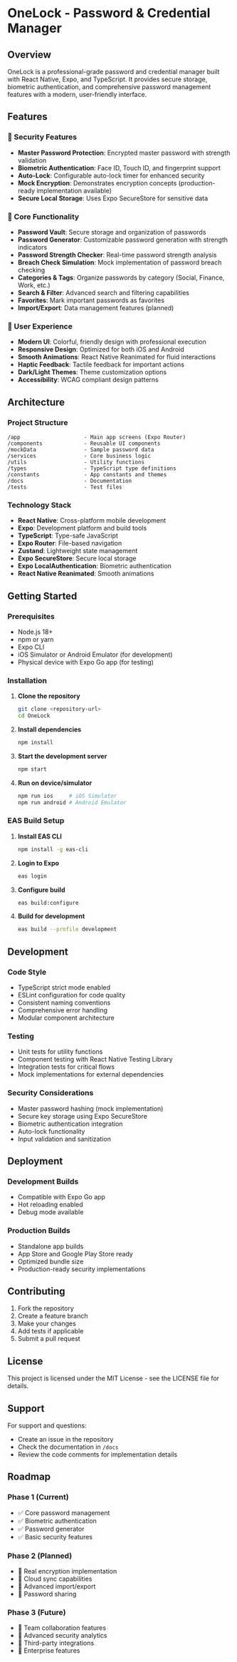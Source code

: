 # OneLock - Password & Credential Manager

## Overview

OneLock is a professional-grade password and credential manager built with React Native, Expo, and TypeScript. It provides secure storage, biometric authentication, and comprehensive password management features with a modern, user-friendly interface.

## Features 

### 🔐 Security Features
- **Master Password Protection**: Encrypted master password with strength validation
- **Biometric Authentication**: Face ID, Touch ID, and fingerprint support
- **Auto-Lock**: Configurable auto-lock timer for enhanced security
- **Mock Encryption**: Demonstrates encryption concepts (production-ready implementation available)
- **Secure Local Storage**: Uses Expo SecureStore for sensitive data

### 📱 Core Functionality
- **Password Vault**: Secure storage and organization of passwords
- **Password Generator**: Customizable password generation with strength indicators
- **Password Strength Checker**: Real-time password strength analysis
- **Breach Check Simulation**: Mock implementation of password breach checking
- **Categories & Tags**: Organize passwords by category (Social, Finance, Work, etc.)
- **Search & Filter**: Advanced search and filtering capabilities
- **Favorites**: Mark important passwords as favorites
- **Import/Export**: Data management features (planned)

### 🎨 User Experience
- **Modern UI**: Colorful, friendly design with professional execution
- **Responsive Design**: Optimized for both iOS and Android
- **Smooth Animations**: React Native Reanimated for fluid interactions
- **Haptic Feedback**: Tactile feedback for important actions
- **Dark/Light Themes**: Theme customization options
- **Accessibility**: WCAG compliant design patterns

## Architecture

### Project Structure
```
/app                    - Main app screens (Expo Router)
/components             - Reusable UI components
/mockData               - Sample password data
/services               - Core business logic
/utils                  - Utility functions
/types                  - TypeScript type definitions
/constants              - App constants and themes
/docs                   - Documentation
/tests                  - Test files
```

### Technology Stack
- **React Native**: Cross-platform mobile development
- **Expo**: Development platform and build tools
- **TypeScript**: Type-safe JavaScript
- **Expo Router**: File-based navigation
- **Zustand**: Lightweight state management
- **Expo SecureStore**: Secure local storage
- **Expo LocalAuthentication**: Biometric authentication
- **React Native Reanimated**: Smooth animations

## Getting Started

### Prerequisites
- Node.js 18+ 
- npm or yarn
- Expo CLI
- iOS Simulator or Android Emulator (for development)
- Physical device with Expo Go app (for testing)

### Installation

1. **Clone the repository**
   ```bash
   git clone <repository-url>
   cd OneLock
   ```

2. **Install dependencies**
   ```bash
   npm install
   ```

3. **Start the development server**
   ```bash
   npm start
   ```

4. **Run on device/simulator**
   ```bash
   npm run ios     # iOS Simulator
   npm run android # Android Emulator
   ```

### EAS Build Setup

1. **Install EAS CLI**
   ```bash
   npm install -g eas-cli
   ```

2. **Login to Expo**
   ```bash
   eas login
   ```

3. **Configure build**
   ```bash
   eas build:configure
   ```

4. **Build for development**
   ```bash
   eas build --profile development
   ```

## Development

### Code Style
- TypeScript strict mode enabled
- ESLint configuration for code quality
- Consistent naming conventions
- Comprehensive error handling
- Modular component architecture

### Testing
- Unit tests for utility functions
- Component testing with React Native Testing Library
- Integration tests for critical flows
- Mock implementations for external dependencies

### Security Considerations
- Master password hashing (mock implementation)
- Secure key storage using Expo SecureStore
- Biometric authentication integration
- Auto-lock functionality
- Input validation and sanitization

## Deployment

### Development Builds
- Compatible with Expo Go app
- Hot reloading enabled
- Debug mode available

### Production Builds
- Standalone app builds
- App Store and Google Play Store ready
- Optimized bundle size
- Production-ready security implementations

## Contributing

1. Fork the repository
2. Create a feature branch
3. Make your changes
4. Add tests if applicable
5. Submit a pull request

## License

This project is licensed under the MIT License - see the LICENSE file for details.

## Support

For support and questions:
- Create an issue in the repository
- Check the documentation in `/docs`
- Review the code comments for implementation details

## Roadmap

### Phase 1 (Current)
- ✅ Core password management
- ✅ Biometric authentication
- ✅ Password generator
- ✅ Basic security features

### Phase 2 (Planned)
- 🔄 Real encryption implementation
- 🔄 Cloud sync capabilities
- 🔄 Advanced import/export
- 🔄 Password sharing

### Phase 3 (Future)
- 🔄 Team collaboration features
- 🔄 Advanced security analytics
- 🔄 Third-party integrations
- 🔄 Enterprise features
